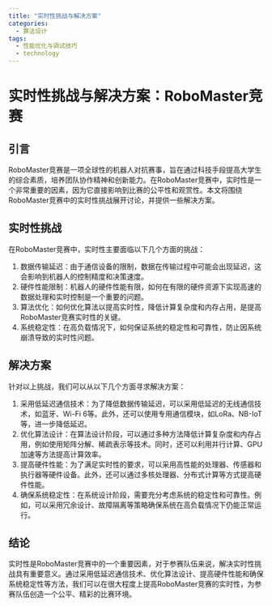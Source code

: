 ```yaml
---  
title: "实时性挑战与解决方案"  
categories:  
  - 算法设计  
tags: 
  - 性能优化与调试技巧 
  - technology  
---  
```


# 实时性挑战与解决方案：RoboMaster竞赛

## 引言

RoboMaster竞赛是一项全球性的机器人对抗赛事，旨在通过科技手段提高大学生的综合素质，培养团队协作精神和创新能力。在RoboMaster竞赛中，实时性是一个非常重要的因素，因为它直接影响到比赛的公平性和观赏性。本文将围绕RoboMaster竞赛中的实时性挑战展开讨论，并提供一些解决方案。

## 实时性挑战

在RoboMaster竞赛中，实时性主要面临以下几个方面的挑战：

1. 数据传输延迟：由于通信设备的限制，数据在传输过程中可能会出现延迟，这会影响到机器人的控制精度和决策速度。
2. 硬件性能限制：机器人的硬件性能有限，如何在有限的硬件资源下实现高速的数据处理和实时控制是一个重要的问题。
3. 算法优化：如何优化算法以提高实时性，降低计算复杂度和内存占用，是提高RoboMaster竞赛实时性的关键。
4. 系统稳定性：在高负载情况下，如何保证系统的稳定性和可靠性，防止因系统崩溃导致的实时性问题。

## 解决方案

针对以上挑战，我们可以从以下几个方面寻求解决方案：

1. 采用低延迟通信技术：为了降低数据传输延迟，可以采用低延迟的无线通信技术，如蓝牙、Wi-Fi 6等。此外，还可以使用专用通信模块，如LoRa、NB-IoT等，进一步降低延迟。
2. 优化算法设计：在算法设计阶段，可以通过多种方法降低计算复杂度和内存占用，例如使用矩阵分解、稀疏表示等技术。同时，还可以利用并行计算、GPU加速等方法提高计算效率。
3. 提高硬件性能：为了满足实时性的要求，可以采用高性能的处理器、传感器和执行器等硬件设备。此外，还可以通过多核处理器、分布式计算等方式提高硬件性能。
4. 确保系统稳定性：在系统设计阶段，需要充分考虑系统的稳定性和可靠性。例如，可以采用冗余设计、故障隔离等策略确保系统在高负载情况下仍能正常运行。

## 结论

实时性是RoboMaster竞赛中的一个重要因素，对于参赛队伍来说，解决实时性挑战具有重要意义。通过采用低延迟通信技术、优化算法设计、提高硬件性能和确保系统稳定性等方法，我们可以在很大程度上提高RoboMaster竞赛的实时性，为参赛队伍创造一个公平、精彩的比赛环境。 

